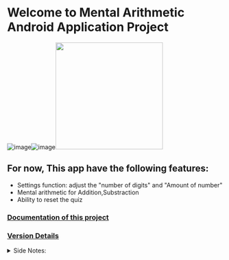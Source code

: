 # Welcome to Mental Arithmetic Android Application Project
![image](https://github.com/yuuki5267/MentalArithmetic/assets/143811397/aaf4a831-614c-4345-b380-7110a4fba281)![image](https://github.com/yuuki5267/MentalArithmetic/assets/143811397/301e2687-8d1e-41d1-90dd-0e826c809f38)<img src="https://github.com/yuuki5267/MentalArithmetic/assets/143811397/0f1334c7-78a4-4812-bde4-adc6f6fb1236" width="250"/>

<h2>For now, This app have the following features:</h2>

* Settings function: adjust the "number of digits" and "Amount of number"
* Mental arithmetic for Addition,Substraction
* Ability to reset the quiz

<h3><a href="https://docs.google.com/document/d/1Urgkp6NbwSEshDnWT-ozFNrNaA9OjBNfGIu5G1JcWIo/edit#heading=h.u0gpkgkb8bh9">Documentation of this project </a></h3>
<h3><a href="https://docs.google.com/document/d/1i1L3KYQgnkjIs3bn9oxGgujiVlwcbFYo9-SsvNxHQww/edit#heading=h.78b2sqak8zv8">Version Details</a></h3>

<details>
<summary>Side Notes:</summary>
This was a project I have done months ago, I may get back to this after finishing my project in Unity.

</details>
